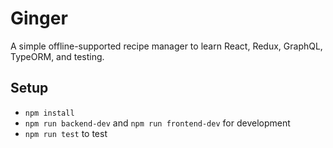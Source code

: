 # Ginger

A simple offline-supported recipe manager to learn React, Redux, GraphQL, TypeORM, and testing.

## Setup

- `npm install`
- `npm run backend-dev` and `npm run frontend-dev` for development
- `npm run test` to test
